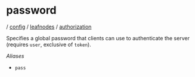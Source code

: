 # password

/ [config](reference/server-config/index.md) / [leafnodes](reference/server-config/config/leafnodes/index.md) / [authorization](reference/server-config/config/leafnodes/authorization/index.md) 

Specifies a global password that clients can use to authenticate
the server (requires `user`, exclusive of `token`).

*Aliases*
- `pass`

